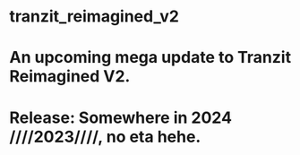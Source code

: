 # tranzit_reimagined_v2
# An upcoming mega update to Tranzit Reimagined V2.
# Release: Somewhere in 2024 ////2023////, no eta hehe.
